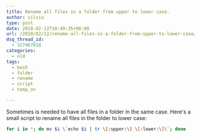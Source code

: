 ```yaml
---
title: Rename all files in a folder from upper to lower case.
author: silviu
type: post
date: 2010-02-12T10:49:35+00:00
url: /2010/02/12/rename-all-files-in-a-folder-from-upper-to-lower-case/
dsq_thread_id:
  - 327467818
categories:
  - old
tags:
  - bash
  - folder
  - rename
  - script
  - temp_on

---
```

Sometimes is needed to have all files in a folder in the same case. Here's a small script to rename all files in the folder to lower case:
```bash
for i in *; do mv $i \`echo $i | tr \[:upper:\] \[:lower:\]\`; done
```